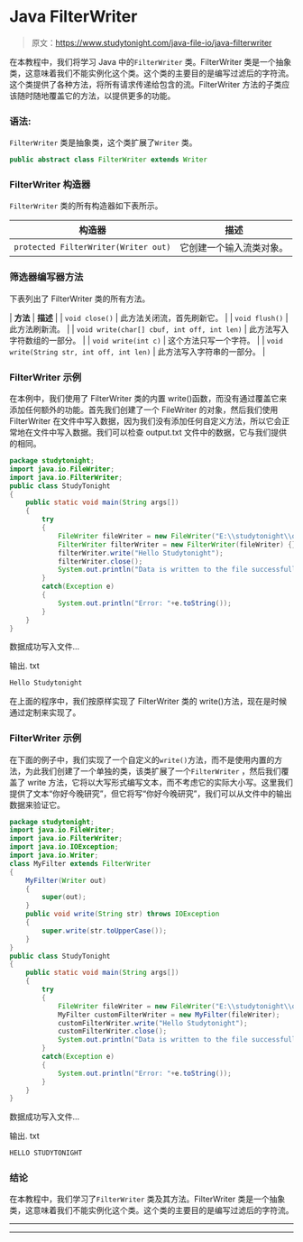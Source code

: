 # Java FilterWriter

> 原文：<https://www.studytonight.com/java-file-io/java-filterwriter>

在本教程中，我们将学习 Java 中的`FilterWriter` 类。FilterWriter 类是一个抽象类，这意味着我们不能实例化这个类。这个类的主要目的是编写过滤后的字符流。这个类提供了各种方法，将所有请求传递给包含的流。FilterWriter 方法的子类应该随时随地覆盖它的方法，以提供更多的功能。

### 语法:

`FilterWriter` 类是抽象类，这个类扩展了`Writer` 类。

```java
public abstract class FilterWriter extends Writer
```

### FilterWriter 构造器

`FilterWriter` 类的所有构造器如下表所示。

| 构造器 | 描述 |
| --- | --- |
| `protected FilterWriter(Writer out)` | 它创建一个输入流类对象。 |

### 筛选器编写器方法

下表列出了 FilterWriter 类的所有方法。

| **方法** | **描述** |
| `void close()` | 此方法关闭流，首先刷新它。 |
| `void flush()` | 此方法刷新流。 |
| `void write(char[] cbuf, int off, int len)` | 此方法写入字符数组的一部分。 |
| `void write(int c)` | 这个方法只写一个字符。 |
| `void write(String str, int off, int len)` | 此方法写入字符串的一部分。 |

### FilterWriter 示例

在本例中，我们使用了 FilterWriter 类的内置 write()函数，而没有通过覆盖它来添加任何额外的功能。首先我们创建了一个 FileWriter 的对象，然后我们使用 FilterWriter 在文件中写入数据，因为我们没有添加任何自定义方法，所以它会正常地在文件中写入数据。我们可以检查 output.txt 文件中的数据，它与我们提供的相同。

```java
package studytonight;
import java.io.FileWriter;
import java.io.FilterWriter;
public class StudyTonight 
{
	public static void main(String args[])
	{
		try
		{
			FileWriter fileWriter = new FileWriter("E:\\studytonight\\output.txt");         
			FilterWriter filterWriter = new FilterWriter(fileWriter) {};             
			filterWriter.write("Hello Studytonight");  
			filterWriter.close();  
			System.out.println("Data is written to the file successfully...");
		}
		catch(Exception e)
		{
			System.out.println("Error: "+e.toString());
		}
	}
} 
```

数据成功写入文件...

输出. txt

```java
Hello Studytonight
```

在上面的程序中，我们按原样实现了 FilterWriter 类的 write()方法，现在是时候通过定制来实现了。

### FilterWriter 示例

在下面的例子中，我们实现了一个自定义的`write()`方法，而不是使用内置的方法，为此我们创建了一个单独的类，该类扩展了一个`FilterWriter` ，然后我们覆盖了 write 方法，它将以大写形式编写文本，而不考虑它的实际大小写。这里我们提供了文本“你好今晚研究”，但它将写“你好今晚研究”，我们可以从文件中的输出数据来验证它。

```java
package studytonight;
import java.io.FileWriter;
import java.io.FilterWriter;
import java.io.IOException;
import java.io.Writer;
class MyFilter extends FilterWriter 
{  
	MyFilter(Writer out)
	{  
		super(out);  
	}  
	public void write(String str) throws IOException
	{  
		super.write(str.toUpperCase());  
	}  
}  
public class StudyTonight 
{
	public static void main(String args[])
	{
		try
		{
			FileWriter fileWriter = new FileWriter("E:\\studytonight\\output.txt");         
			MyFilter customFilterWriter = new MyFilter(fileWriter);             
			customFilterWriter.write("Hello Studytonight");  
			customFilterWriter.close();  
			System.out.println("Data is written to the file successfully...");
		}
		catch(Exception e)
		{
			System.out.println("Error: "+e.toString());
		}
	}
} 
```

数据成功写入文件...

输出. txt

```java
HELLO STUDYTONIGHT
```

### 结论

在本教程中，我们学习了`FilterWriter` 类及其方法。FilterWriter 类是一个抽象类，这意味着我们不能实例化这个类。这个类的主要目的是编写过滤后的字符流。

* * *

* * *